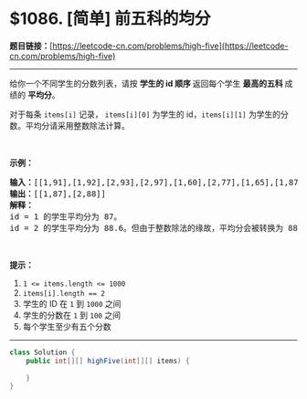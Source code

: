 # $1086. [简单] 前五科的均分

**题目链接：**[https://leetcode-cn.com/problems/high-five](https://leetcode-cn.com/problems/high-five)

---

<div class="content__1Y2H">
 <div class="notranslate">
  <p>给你一个不同学生的分数列表，请按&nbsp;<strong>学生的 id&nbsp;顺序&nbsp;</strong>返回每个学生&nbsp;<strong>最高的五科&nbsp;</strong>成绩的&nbsp;<strong>平均分</strong>。</p> 
  <p>对于每条&nbsp;<code>items[i]</code>&nbsp;记录， <code>items[i][0]</code>&nbsp;为学生的 id，<code>items[i][1]</code>&nbsp;为学生的分数。平均分请采用整数除法计算。</p> 
  <p>&nbsp;</p> 
  <p><strong>示例：</strong></p> 
  <pre class="language-text"><strong>输入：</strong>[[1,91],[1,92],[2,93],[2,97],[1,60],[2,77],[1,65],[1,87],[1,100],[2,100],[2,76]]
<strong>输出：</strong>[[1,87],[2,88]]
<strong>解释：</strong>
id = 1 的学生平均分为 87。
id = 2 的学生平均分为 88.6。但由于整数除法的缘故，平均分会被转换为 88。
</pre> 
  <p>&nbsp;</p> 
  <p><strong>提示：</strong></p> 
  <ol> 
   <li><code>1 &lt;= items.length &lt;= 1000</code></li> 
   <li><code>items[i].length == 2</code></li> 
   <li>学生的 ID 在&nbsp;<code>1</code> 到&nbsp;<code>1000</code>&nbsp;之间</li> 
   <li>学生的分数在&nbsp;<code>1</code> 到&nbsp;<code>100</code>&nbsp;之间</li> 
   <li>每个学生至少有五个分数</li> 
  </ol> 
 </div>
</div>

---

```java
class Solution {
    public int[][] highFive(int[][] items) {
        
    }
}
```